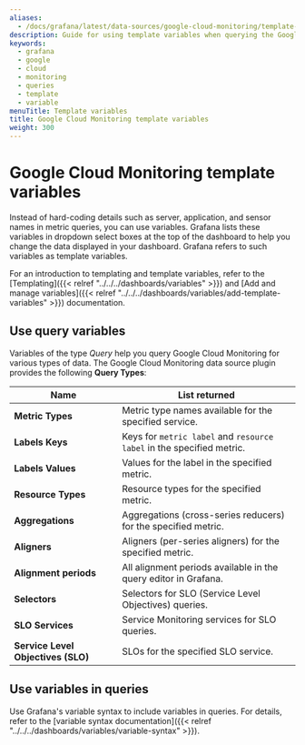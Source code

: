 ```yaml
---
aliases:
  - /docs/grafana/latest/data-sources/google-cloud-monitoring/template-variables/
description: Guide for using template variables when querying the Google Cloud Monitoring data source
keywords:
  - grafana
  - google
  - cloud
  - monitoring
  - queries
  - template
  - variable
menuTitle: Template variables
title: Google Cloud Monitoring template variables
weight: 300
---
```


# Google Cloud Monitoring template variables

Instead of hard-coding details such as server, application, and sensor names in metric queries, you can use variables.
Grafana lists these variables in dropdown select boxes at the top of the dashboard to help you change the data displayed in your dashboard.
Grafana refers to such variables as template variables.

For an introduction to templating and template variables, refer to the [Templating]({{< relref "../../../dashboards/variables" >}}) and [Add and manage variables]({{< relref "../../../dashboards/variables/add-template-variables" >}}) documentation.

## Use query variables

Variables of the type _Query_ help you query Google Cloud Monitoring for various types of data.
The Google Cloud Monitoring data source plugin provides the following **Query Types**:

| Name                               | List returned                                                         |
| ---------------------------------- | --------------------------------------------------------------------- |
| **Metric Types**                   | Metric type names available for the specified service.                |
| **Labels Keys**                    | Keys for `metric label` and `resource label` in the specified metric. |
| **Labels Values**                  | Values for the label in the specified metric.                         |
| **Resource Types**                 | Resource types for the specified metric.                              |
| **Aggregations**                   | Aggregations (cross-series reducers) for the specified metric.        |
| **Aligners**                       | Aligners (per-series aligners) for the specified metric.              |
| **Alignment periods**              | All alignment periods available in the query editor in Grafana.       |
| **Selectors**                      | Selectors for SLO (Service Level Objectives) queries.                 |
| **SLO Services**                   | Service Monitoring services for SLO queries.                          |
| **Service Level Objectives (SLO)** | SLOs for the specified SLO service.                                   |

## Use variables in queries

Use Grafana's variable syntax to include variables in queries.
For details, refer to the [variable syntax documentation]({{< relref "../../../dashboards/variables/variable-syntax" >}}).
